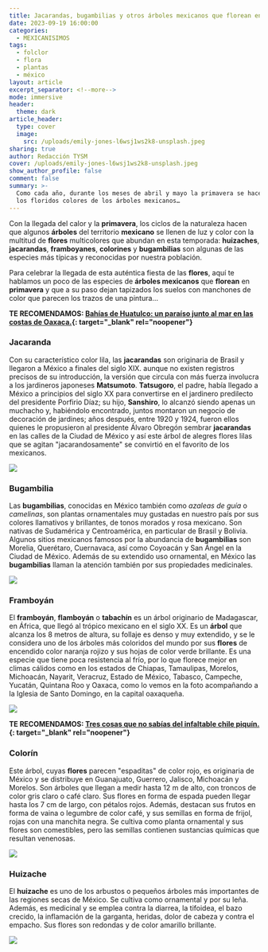 ```yaml
---
title: Jacarandas, bugambilias y otros árboles mexicanos que florean en primavera
date: 2023-09-19 16:00:00
categories:
  - MEXICANISIMOS
tags:
  - folclor
  - flora
  - plantas
  - méxico
layout: article
excerpt_separator: <!--more-->
mode: immersive
header:
  theme: dark
article_header:
  type: cover
  image:
    src: /uploads/emily-jones-l6wsj1ws2k8-unsplash.jpeg
sharing: true
author: Redacción TYSM
cover: /uploads/emily-jones-l6wsj1ws2k8-unsplash.jpeg
show_author_profile: false
comment: false
summary: >-
  Como cada año, durante los meses de abril y mayo la primavera se hace notar en
  los floridos colores de los árboles mexicanos…
---
```

Con la llegada del calor y la **primavera**, los ciclos de la naturaleza hacen que algunos **árboles** del territorio **mexicano** se llenen de luz y color con la multitud de **flores** multicolores que abundan en esta temporada: **huizaches**, **jacarandas**, **framboyanes**, **colorines** y **bugambilias** son algunas de las especies más típicas y reconocidas por nuestra población.

Para celebrar la llegada de esta auténtica fiesta de las **flores**, aquí te hablamos un poco de las especies de **árboles mexicanos** que **florean** en **primavera** y que a su paso dejan tapizados los suelos con manchones de color que parecen los trazos de una pintura…

**TE RECOMENDAMOS:&nbsp;[Bahías de Huatulco: un paraíso junto al mar en las costas de Oaxaca.](https://blog.tonoysumariachi.com/turismo/2024/03/26/bah%C3%ADas-de-huatulco-un-para%C3%ADso-junto-al-mar-en-las-costas-de-oaxaca.html){: target="_blank" rel="noopener"}**

### Jacaranda

Con su característico color lila, las&nbsp;**jacarandas**&nbsp;son originaria de Brasil y llegaron a México a finales del siglo XIX. aunque no existen registros precisos de su introducción, la versión que circula con más fuerza involucra a los jardineros japoneses **Matsumoto**. **Tatsugoro**, el padre, había llegado a México a principios del siglo XX para convertirse en el jardinero predilecto del presidente Porfirio Díaz; su hijo, **Sanshiro**, lo alcanzó siendo apenas un muchacho y, habiéndolo encontrado, juntos montaron un negocio de decoración de jardines; años después, entre 1920 y 1924, fueron ellos quienes le propusieron al presidente Álvaro Obregón sembrar **jacarandas** en las calles de la Ciudad de México y así este árbol de alegres flores lilas que se agitan "jacarandosamente" se convirtió en el favorito de los mexicanos.

![](https://upload.wikimedia.org/wikipedia/commons/thumb/6/6d/Jacaranda_en_la_colonia_Real_del_Monte%2C_Puebla_02.jpg/640px-Jacaranda_en_la_colonia_Real_del_Monte%2C_Puebla_02.jpg)

### Bugambilia

Las **bugambilias**, conocidas en México también como *azaleas de guía* o *camelinas*, son plantas ornamentales muy gustadas en nuestro país por sus colores llamativos y brillantes, de tonos morados y rosa mexicano. Son nativas de Sudamérica y Centroamérica, en particular de Brasil y Bolivia. Algunos sitios mexicanos famosos por la abundancia de **bugambilias** son Morelia, Querétaro, Cuernavaca, así como Coyoacán y San Ángel en la Ciudad de México. Además de su extendido uso ornamental, en México las **bugambilias** llaman la atención también por sus propiedades medicinales.

![](https://upload.wikimedia.org/wikipedia/commons/thumb/c/c5/Calles_de_Valle_de_Bravo%2C_Estado_de_M%C3%A9xico.jpg/768px-Calles_de_Valle_de_Bravo%2C_Estado_de_M%C3%A9xico.jpg)

### Framboyán

El **framboyán**, **flamboyán** o **tabachín** es un árbol originario de Madagascar, en África, que llegó al trópico mexicano en el siglo XX. Es un **árbol** que alcanza los 8 metros de altura, su follaje es denso y muy extendido, y se le considera uno de los árboles más coloridos del mundo por sus **flores** de encendido color naranja rojizo y sus hojas de color verde brillante. Es una especie que tiene poca resistencia al frío, por lo que florece mejor en climas cálidos como en los estados de Chiapas, Tamaulipas, Morelos, Michoacán, Nayarit, Veracruz, Estado de México, Tabasco, Campeche, Yucatán, Quintana Roo y Oaxaca, como lo vemos en la foto acompañando a la Iglesia de Santo Domingo, en la capital oaxaqueña.



![](https://upload.wikimedia.org/wikipedia/commons/c/c4/Templo_de_Santo_Domingo_de_Guzm%C3%A1n%2C_Oaxaca_de_ju%C3%A1rez.png)

**TE RECOMENDAMOS: [Tres cosas que no sabías del infaltable chile piquín.](https://blog.tonoysumariachi.com/gastronomia/2024/03/06/tres-cosas-que-no-sab%C3%ADas-del-infaltable-chile-piqu%C3%ADn.html){: target="_blank" rel="noopener"}**

### Colorín

Este árbol, cuyas **flores** parecen "espaditas" de color rojo, es originaria de México y se distribuye en Guanajuato, Guerrero, Jalisco, Michoacán y Morelos. Son árboles que llegan a medir hasta 12 m de alto, con troncos de color gris claro o café claro. Sus flores en forma de espada pueden llegar hasta los 7 cm de largo, con pétalos rojos. Además, destacan sus frutos en forma de vaina o legumbre de color café, y sus semillas en forma de frijol, rojas con una manchita negra. Se cultiva como planta ornamental y sus flores son comestibles, pero las semillas contienen sustancias químicas que resultan venenosas.

![](https://upload.wikimedia.org/wikipedia/commons/thumb/d/de/Erythrina_americana_%28_Hern%C3%A1n_Garc%C3%ADa_Crespo%29_001.jpg/640px-Erythrina_americana_%28_Hern%C3%A1n_Garc%C3%ADa_Crespo%29_001.jpg)

### Huizache

El **huizache** es uno de los arbustos o pequeños árboles más importantes de las regiones secas de México. Se cultiva como ornamental y por su leña. Además, es medicinal y se emplea contra la diarrea, la tifoidea, el bazo crecido, la inflamación de la garganta, heridas, dolor de cabeza y contra el empacho. Sus flores son redondas y de color amarillo brillante.

![](https://upload.wikimedia.org/wikipedia/commons/thumb/f/fe/Flores_de_huizache_%2824_de_Febrero_de_2021%29.jpg/576px-Flores_de_huizache_%2824_de_Febrero_de_2021%29.jpg)